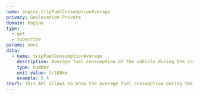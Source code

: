 ```yaml
---
name: engine.tripFuelConsumptionAverage
privacy: Geolocation Private
domain: engine
type:
  - get
  - subscribe
params: none
data:
  - name: tripFuelConsumptionAverage
    description: Average fuel consumption of the vehicle during the current trip.
    type: number
    unit-value: l/100km
    example: 5.4
short: This API allows to know the average fuel consumption during the current trip.
---
```


